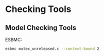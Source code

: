 # Checking Tools

## Model Checking Tools

ESBMC:

```bash
esbmc mutex_unreleased.c --context-bound 2
```
